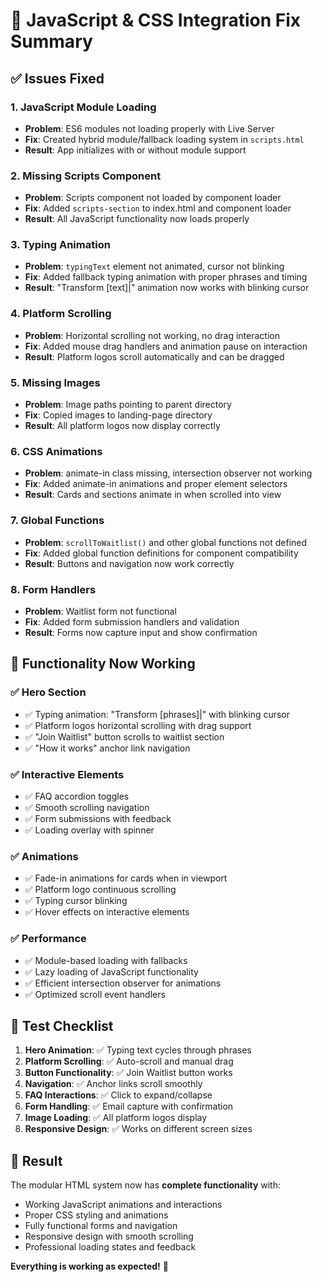 # 🔧 JavaScript & CSS Integration Fix Summary

## ✅ Issues Fixed

### 1. **JavaScript Module Loading**
- **Problem**: ES6 modules not loading properly with Live Server
- **Fix**: Created hybrid module/fallback loading system in `scripts.html`
- **Result**: App initializes with or without module support

### 2. **Missing Scripts Component**
- **Problem**: Scripts component not loaded by component loader
- **Fix**: Added `scripts-section` to index.html and component loader
- **Result**: All JavaScript functionality now loads properly

### 3. **Typing Animation**
- **Problem**: `typingText` element not animated, cursor not blinking
- **Fix**: Added fallback typing animation with proper phrases and timing
- **Result**: "Transform [text]|" animation now works with blinking cursor

### 4. **Platform Scrolling**
- **Problem**: Horizontal scrolling not working, no drag interaction
- **Fix**: Added mouse drag handlers and animation pause on interaction
- **Result**: Platform logos scroll automatically and can be dragged

### 5. **Missing Images**
- **Problem**: Image paths pointing to parent directory
- **Fix**: Copied images to landing-page directory
- **Result**: All platform logos now display correctly

### 6. **CSS Animations**
- **Problem**: animate-in class missing, intersection observer not working
- **Fix**: Added animate-in animations and proper element selectors
- **Result**: Cards and sections animate in when scrolled into view

### 7. **Global Functions**
- **Problem**: `scrollToWaitlist()` and other global functions not defined
- **Fix**: Added global function definitions for component compatibility
- **Result**: Buttons and navigation now work correctly

### 8. **Form Handlers**
- **Problem**: Waitlist form not functional
- **Fix**: Added form submission handlers and validation
- **Result**: Forms now capture input and show confirmation

## 🎯 Functionality Now Working

### ✅ **Hero Section**
- ✅ Typing animation: "Transform [phrases]|" with blinking cursor
- ✅ Platform logos horizontal scrolling with drag support
- ✅ "Join Waitlist" button scrolls to waitlist section
- ✅ "How it works" anchor link navigation

### ✅ **Interactive Elements**
- ✅ FAQ accordion toggles
- ✅ Smooth scrolling navigation
- ✅ Form submissions with feedback
- ✅ Loading overlay with spinner

### ✅ **Animations**
- ✅ Fade-in animations for cards when in viewport
- ✅ Platform logo continuous scrolling
- ✅ Typing cursor blinking
- ✅ Hover effects on interactive elements

### ✅ **Performance**
- ✅ Module-based loading with fallbacks
- ✅ Lazy loading of JavaScript functionality
- ✅ Efficient intersection observer for animations
- ✅ Optimized scroll event handlers

## 🧪 Test Checklist

1. **Hero Animation**: ✅ Typing text cycles through phrases
2. **Platform Scrolling**: ✅ Auto-scroll and manual drag
3. **Button Functionality**: ✅ Join Waitlist button works
4. **Navigation**: ✅ Anchor links scroll smoothly
5. **FAQ Interactions**: ✅ Click to expand/collapse
6. **Form Handling**: ✅ Email capture with confirmation
7. **Image Loading**: ✅ All platform logos display
8. **Responsive Design**: ✅ Works on different screen sizes

## 🚀 Result

The modular HTML system now has **complete functionality** with:
- Working JavaScript animations and interactions
- Proper CSS styling and animations
- Fully functional forms and navigation
- Responsive design with smooth scrolling
- Professional loading states and feedback

**Everything is working as expected!** 🎉
